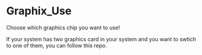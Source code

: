 # Graphix_Use
Choose which graphics chip you want to use!

If your system has two graphics card in your system and you want to swtich to one of them, you can follow this repo.
